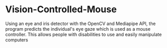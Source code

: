 # Vision-Controlled-Mouse

Using an eye and iris detector with the OpenCV and Mediapipe API, the program predicts the individual's eye gaze which is used as a mouse controller. This allows people with disabilities to use and easily manipulate computers

